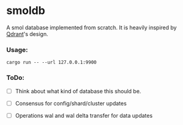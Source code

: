 # smoldb

A smol database implemented from scratch. It is heavily inspired by [Qdrant](https://github.com/qdrant/qdrant)'s design.


### Usage:

```
cargo run -- --url 127.0.0.1:9900
```

### ToDo:
- [ ] Think about what kind of database this should be.
- [ ] Consensus for config/shard/cluster updates
- [ ] Operations wal and wal delta transfer for data updates

